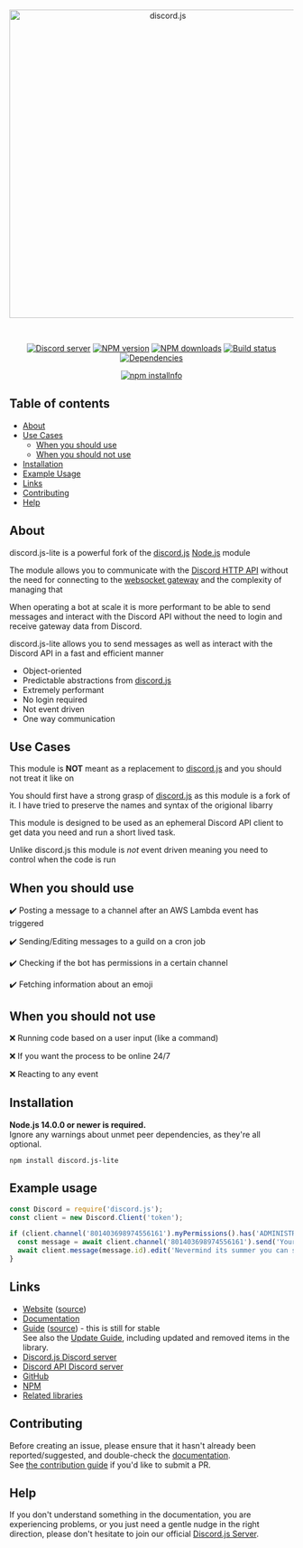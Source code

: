 <div align="center">
  <br />
  <p>
    <a href="https://discord.js.org"><img src="https://discord.js.org/static/logo.svg" width="546" alt="discord.js" /></a>
  </p>
  <br />
  <p>
    <a href="https://discord.gg/bRCvFy9"><img src="https://img.shields.io/discord/222078108977594368?color=7289da&logo=discord&logoColor=white" alt="Discord server" /></a>
    <a href="https://www.npmjs.com/package/discord.js"><img src="https://img.shields.io/npm/v/discord.js.svg?maxAge=3600" alt="NPM version" /></a>
    <a href="https://www.npmjs.com/package/discord.js"><img src="https://img.shields.io/npm/dt/discord.js.svg?maxAge=3600" alt="NPM downloads" /></a>
    <a href="https://github.com/discordjs/discord.js/actions"><img src="https://github.com/discordjs/discord.js/workflows/Testing/badge.svg" alt="Build status" /></a>
    <a href="https://david-dm.org/discordjs/discord.js"><img src="https://img.shields.io/david/discordjs/discord.js.svg?maxAge=3600" alt="Dependencies" /></a>
  </p>
  <p>
    <a href="https://nodei.co/npm/discord.js/"><img src="https://nodei.co/npm/discord.js.png?downloads=true&stars=true" alt="npm installnfo" /></a>
  </p>
</div>

## Table of contents

- [About](#about)
- [Use Cases](#use-cases)
  - [When you should use](#use-cases)
  - [When you should not use](#use-cases)
- [Installation](#installation)
- [Example Usage](#example-usage)
- [Links](#links)
- [Contributing](#contributing)
- [Help](#help)

## About

discord.js-lite is a powerful fork of the [discord.js](https://github.com/discordjs/discord.js) [Node.js](https://nodejs.org) module 

The module allows you to communicate with the [Discord HTTP API](https://discord.com/developers/docs/intro) without the 
need for connecting to the [websocket gateway](https://discord.com/developers/docs/topics/gateway) and the complexity of managing that

When operating a bot at scale it is more performant to be able to send messages and interact with the Discord API without 
the need to login and receive gateway data from Discord. 

discord.js-lite allows you to send messages as well as interact with the Discord API in a fast and efficient manner 

- Object-oriented
- Predictable abstractions from [discord.js](https://github.com/discordjs/discord.js)
- Extremely performant
- No login required
- Not event driven
- One way communication

## Use Cases

This module is **NOT** meant as a replacement to [discord.js](https://github.com/discordjs/discord.js) and you should not treat it like on

You should first have a strong grasp of [discord.js](https://github.com/discordjs/discord.js) as this module is a fork of it.
I have tried to preserve the names and syntax of the origional libarry

This module is designed to be used as an ephemeral Discord API client to get data you need and run a short lived task.

Unlike discord.js this module is *not* event driven meaning you need to control when the code is run

## When you should use

✔️ Posting a message to a channel after an AWS Lambda event has triggered

✔️ Sending/Editing messages to a guild on a cron job

✔️ Checking if the bot has permissions in a certain channel

✔️ Fetching information about an emoji

## When you should not use

❌ Running code based on a user input (like a command)

❌ If you want the process to be online 24/7

❌ Reacting to any event

## Installation

**Node.js 14.0.0 or newer is required.**  
Ignore any warnings about unmet peer dependencies, as they're all optional.

`npm install discord.js-lite`  

## Example usage

```js
const Discord = require('discord.js');
const client = new Discord.Client('token');

if (client.channel('801403698974556161').myPermissions().has('ADMINISTRATOR')) {
  const message = await client.channel('801403698974556161').send('Your daily 7am wake up call!')
  await client.message(message.id).edit('Nevermind its summer you can sleep until 9am!')
}
```

## Links

- [Website](https://discord.js.org/) ([source](https://github.com/discordjs/website))
- [Documentation](https://discord.js.org/#/docs/main/master/general/welcome)
- [Guide](https://discordjs.guide/) ([source](https://github.com/discordjs/guide)) - this is still for stable  
  See also the [Update Guide](https://discordjs.guide/additional-info/changes-in-v12.html), including updated and removed items in the library.
- [Discord.js Discord server](https://discord.gg/bRCvFy9)
- [Discord API Discord server](https://discord.gg/discord-api)
- [GitHub](https://github.com/discordjs/discord.js)
- [NPM](https://www.npmjs.com/package/discord.js)
- [Related libraries](https://discordapi.com/unofficial/libs.html)

## Contributing

Before creating an issue, please ensure that it hasn't already been reported/suggested, and double-check the
[documentation](https://discord.js.org/#/docs).  
See [the contribution guide](https://github.com/discordjs/discord.js/blob/master/.github/CONTRIBUTING.md) if you'd like to submit a PR.

## Help

If you don't understand something in the documentation, you are experiencing problems, or you just need a gentle
nudge in the right direction, please don't hesitate to join our official [Discord.js Server](https://discord.gg/bRCvFy9).
